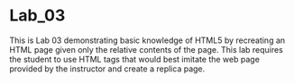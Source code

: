 # Lab_03
This is Lab 03 demonstrating basic knowledge of HTML5 by recreating an HTML page given only the relative contents of the page. This lab requires the student to use HTML tags that would best imitate the web page provided by the instructor and create a replica page.
